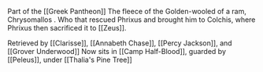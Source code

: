 Part of the [[Greek Pantheon]]
The fleece of the Golden-wooled of a ram, Chrysomallos . Who that rescued Phrixus and brought him to Colchis, where Phrixus then sacrificed it to [[Zeus]].

Retrieved by [[Clarisse]], [[Annabeth Chase]], [[Percy Jackson]], and [[Grover Underwood]]
Now sits in [[Camp Half-Blood]], guarded by [[Peleus]], under [[Thalia's Pine Tree]]